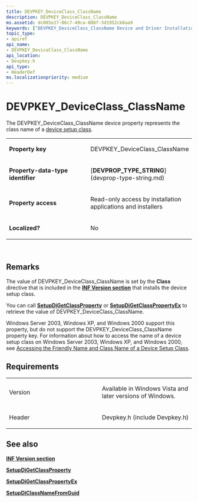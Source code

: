 ```yaml
---
title: DEVPKEY_DeviceClass_ClassName
description: DEVPKEY_DeviceClass_ClassName
ms.assetid: dc085e27-06c7-49ca-808f-3d1952cb8aa9
keywords: ["DEVPKEY_DeviceClass_ClassName Device and Driver Installation"]
topic_type:
- apiref
api_name:
- DEVPKEY_DeviceClass_ClassName
api_location:
- Devpkey.h
api_type:
- HeaderDef
ms.localizationpriority: medium
---
```


# DEVPKEY_DeviceClass_ClassName


The DEVPKEY_DeviceClass_ClassName device property represents the class name of a [device setup class](https://msdn.microsoft.com/library/windows/hardware/ff541509).

<table>
<colgroup>
<col width="50%" />
<col width="50%" />
</colgroup>
<tbody>
<tr class="odd">
<td align="left"><p><strong>Property key</strong></p></td>
<td align="left"><p>DEVPKEY_DeviceClass_ClassName</p></td>
</tr>
<tr class="even">
<td align="left"><p><strong>Property-data-type identifier</strong></p></td>
<td align="left"><p>[<strong>DEVPROP_TYPE_STRING</strong>](devprop-type-string.md)</p></td>
</tr>
<tr class="odd">
<td align="left"><p><strong>Property access</strong></p></td>
<td align="left"><p>Read-only access by installation applications and installers</p></td>
</tr>
<tr class="even">
<td align="left"><p><strong>Localized?</strong></p></td>
<td align="left"><p>No</p></td>
</tr>
</tbody>
</table>

 

Remarks
-------

The value of DEVPKEY_DeviceClass_ClassName is set by the **Class** directive that is included in the [**INF Version section**](https://msdn.microsoft.com/library/windows/hardware/ff547394) that installs the device setup class.

You can call [**SetupDiGetClassProperty**](https://msdn.microsoft.com/library/windows/hardware/ff551086) or [**SetupDiGetClassPropertyEx**](https://msdn.microsoft.com/library/windows/hardware/ff551090) to retrieve the value of DEVPKEY_DeviceClass_ClassName.

Windows Server 2003, Windows XP, and Windows 2000 support this property, but do not support the DEVPKEY_DeviceClass_ClassName property key. For information about how to access the name of a device setup class on Windows Server 2003, Windows XP, and Windows 2000, see [Accessing the Friendly Name and Class Name of a Device Setup Class](https://msdn.microsoft.com/library/windows/hardware/ff537755).

Requirements
------------

<table>
<colgroup>
<col width="50%" />
<col width="50%" />
</colgroup>
<tbody>
<tr class="odd">
<td align="left"><p>Version</p></td>
<td align="left"><p>Available in Windows Vista and later versions of Windows.</p></td>
</tr>
<tr class="even">
<td align="left"><p>Header</p></td>
<td align="left">Devpkey.h (include Devpkey.h)</td>
</tr>
</tbody>
</table>

## See also


[**INF Version section**](https://msdn.microsoft.com/library/windows/hardware/ff547394)

[**SetupDiGetClassProperty**](https://msdn.microsoft.com/library/windows/hardware/ff551086)

[**SetupDiGetClassPropertyEx**](https://msdn.microsoft.com/library/windows/hardware/ff551090)

[**SetupDiClassNameFromGuid**](https://msdn.microsoft.com/library/windows/hardware/ff550947)

 

 






